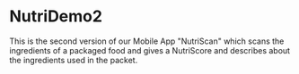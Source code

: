 # NutriDemo2
This is the second version of our Mobile App "NutriScan" which scans the ingredients of a packaged food and gives a NutriScore and describes about the ingredients used in the packet.
